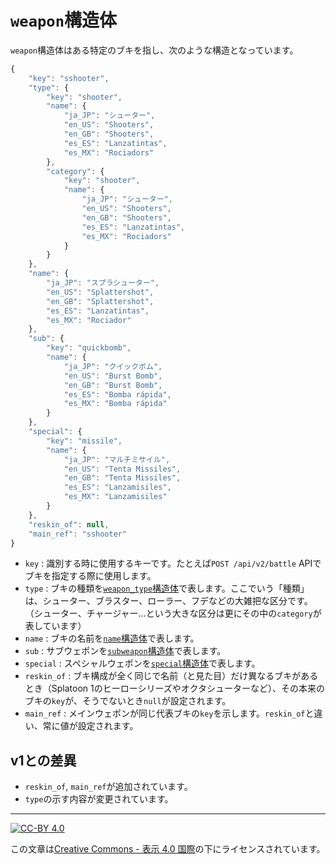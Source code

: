 `weapon`構造体
=============

`weapon`構造体はある特定のブキを指し、次のような構造となっています。

```js
{
    "key": "sshooter",
    "type": {
        "key": "shooter",
        "name": {
            "ja_JP": "シューター",
            "en_US": "Shooters",
            "en_GB": "Shooters",
            "es_ES": "Lanzatintas",
            "es_MX": "Rociadors"
        },
        "category": {
            "key": "shooter",
            "name": {
                "ja_JP": "シューター",
                "en_US": "Shooters",
                "en_GB": "Shooters",
                "es_ES": "Lanzatintas",
                "es_MX": "Rociadors"
            }
        }
    },
    "name": {
        "ja_JP": "スプラシューター",
        "en_US": "Splattershot",
        "en_GB": "Splattershot",
        "es_ES": "Lanzatintas",
        "es_MX": "Rociador"
    },
    "sub": {
        "key": "quickbomb",
        "name": {
            "ja_JP": "クイックボム",
            "en_US": "Burst Bomb",
            "en_GB": "Burst Bomb",
            "es_ES": "Bomba rápida",
            "es_MX": "Bomba rápida"
        }
    },
    "special": {
        "key": "missile",
        "name": {
            "ja_JP": "マルチミサイル",
            "en_US": "Tenta Missiles",
            "en_GB": "Tenta Missiles",
            "es_ES": "Lanzamisiles",
            "es_MX": "Lanzamisiles"
        }
    },
    "reskin_of": null,
    "main_ref": "sshooter"
}
```

- `key` : 識別する時に使用するキーです。たとえば`POST /api/v2/battle` APIでブキを指定する際に使用します。
- `type` : ブキの種類を[`weapon_type`構造体](weapon_type.md)で表します。ここでいう「種類」は、シューター、ブラスター、ローラー、フデなどの大雑把な区分です。（シューター、チャージャー...という大きな区分は更にその中の`category`が表しています）
- `name` : ブキの名前を[`name`構造体](name.md)で表します。
- `sub` : サブウェポンを[`subweapon`構造体](subweapon.md)で表します。
- `special` : スペシャルウェポンを[`special`構造体](special.md)で表します。
- `reskin_of` : ブキ構成が全く同じで名前（と見た目）だけ異なるブキがあるとき（Splatoon 1のヒーローシリーズやオクタシューターなど）、その本来のブキの`key`が、そうでないとき`null`が設定されます。
- `main_ref` : メインウェポンが同じ代表ブキの`key`を示します。`reskin_of`と違い、常に値が設定されます。


v1との差異
----------

- `reskin_of`, `main_ref`が追加されています。
- `type`の示す内容が変更されています。

----

[![CC-BY 4.0](https://stat.ink/static-assets/cc/cc-by.svg)](http://creativecommons.org/licenses/by/4.0/deed.ja)

この文章は[Creative Commons - 表示 4.0 国際](http://creativecommons.org/licenses/by/4.0/deed.ja)の下にライセンスされています。
